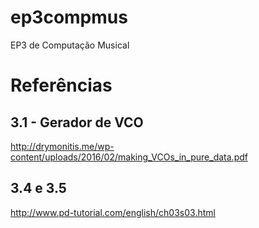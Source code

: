# ep3compmus
EP3 de Computação Musical

# Referências
## 3.1 - Gerador de VCO
http://drymonitis.me/wp-content/uploads/2016/02/making_VCOs_in_pure_data.pdf

## 3.4 e 3.5
http://www.pd-tutorial.com/english/ch03s03.html
